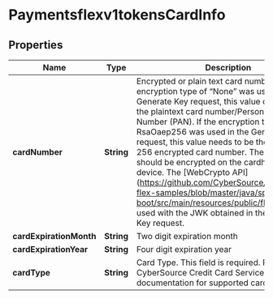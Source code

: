 
# Paymentsflexv1tokensCardInfo

## Properties
Name | Type | Description | Notes
------------ | ------------- | ------------- | -------------
**cardNumber** | **String** | Encrypted or plain text card number. If the encryption type of “None” was used in the Generate Key request, this value can be set to the plaintext card number/Personal Account Number (PAN). If the encryption type of RsaOaep256 was used in the Generate Key request, this value needs to be the RSA OAEP 256 encrypted card number. The card number should be encrypted on the cardholders’ device. The [WebCrypto API] (https://github.com/CyberSource/cybersource-flex-samples/blob/master/java/spring-boot/src/main/resources/public/flex.js) can be used with the JWK obtained in the Generate Key request. |  [optional]
**cardExpirationMonth** | **String** | Two digit expiration month |  [optional]
**cardExpirationYear** | **String** | Four digit expiration year |  [optional]
**cardType** | **String** | Card Type. This field is required. Refer to the CyberSource Credit Card Services documentation for supported card types. |  [optional]



